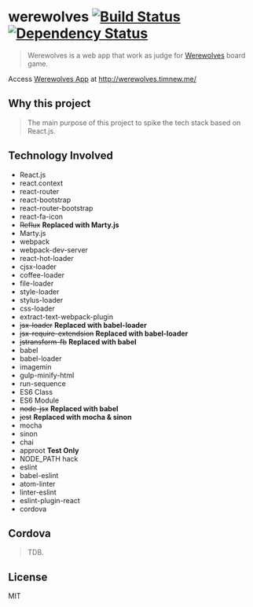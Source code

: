 werewolves [![Build Status][ci-image]][ci-url] [![Dependency Status][depstat-image]][depstat-url]
================

> Werewolves is a web app that work as judge for [Werewolves] board game.

Access [Werewolves App] at http://werewolves.timnew.me/

## Why this project

> The main purpose of this project to spike the tech stack based on React.js.

## Technology Involved

* React.js
* react.context
* react-router
* react-bootstrap
* react-router-bootstrap
* react-fa-icon
* <del>Reflux</del> **Replaced with Marty.js**
* Marty.js
* webpack
* webpack-dev-server
* react-hot-loader
* cjsx-loader
* coffee-loader
* file-loader
* style-loader
* stylus-loader
* css-loader
* extract-text-webpack-plugin
* <del>jsx-loader</del> **Replaced with babel-loader**
* <del>jsx-require-extendsion</del> **Replaced with babel-loader**
* <del>jstransform-fb</del> **Replaced with babel**
* babel
* babel-loader
* imagemin
* gulp-minify-html
* run-sequence
* ES6 Class
* ES6 Module
* <del>node-jsx</del> **Replaced with babel**
* <del>jest</del> **Replaced with mocha & sinon**
* mocha
* sinon
* chai
* approot **Test Only**
* NODE_PATH hack
* eslint
* babel-eslint
* atom-linter
* linter-eslint
* eslint-plugin-react
* cordova

## Cordova

> TDB.

## License
MIT

[homepage]: https://github.com/timnew/werewolves

[ci-url]: https://travis-ci.org/timnew/werewolves
[ci-image]: https://img.shields.io/travis/timnew/werewolves.svg?style=flat

[depstat-url]: https://gemnasium.com/timnew/werewolves
[depstat-image]: http://img.shields.io/gemnasium/timnew/werewolves.svg?style=flat

[Werewolves]: http://fr.wikipedia.org/wiki/Les_Loups-garous_de_Thiercelieux
[Werewolves App]: http://werewolves.timnew.me/
